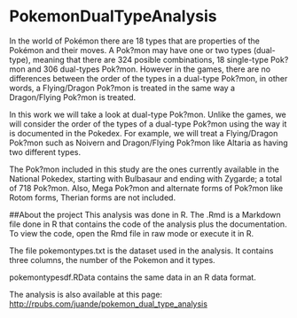 # PokemonDualTypeAnalysis
In the world of Pokémon there are 18 types that are properties of the Pokémon and their moves. A Pok?mon may have one or two types (dual-type), meaning that there are 324 posible combinations, 18 single-type Pok?mon and 306 dual-types Pok?mon. However in the games, there are no differences between the order of the types in a dual-type Pok?mon, in other words, a Flying/Dragon Pok?mon is treated in the same way a Dragon/Flying Pok?mon is treated.

In this work we will take a look at dual-type Pok?mon. Unlike the games, we will consider the order of the types of a dual-type Pok?mon using the way it is documented in the Pokedex. For example, we will treat a Flying/Dragon Pok?mon such as Noivern and Dragon/Flying Pok?mon like Altaria as having two different types. 

The Pok?mon included in this study are the ones currently available in the National Pokedex, starting with Bulbasaur and ending with Zygarde; a total of 718 Pok?mon. Also, Mega Pok?mon and alternate forms of Pok?mon like Rotom forms, Therian forms are not included.


##About the project
This analysis was done in R. The .Rmd is a Markdown file done in R that contains the code of the analysis plus the documentation. To view the code, open the Rmd file in raw mode or execute it in R.

The file pokemontypes.txt is the dataset used in the analysis. It contains three columns, the number of the Pokemon and it types.

pokemontypesdf.RData contains the same data in an R data format.

The analysis is also available at this page: http://rpubs.com/juande/pokemon_dual_type_analysis
